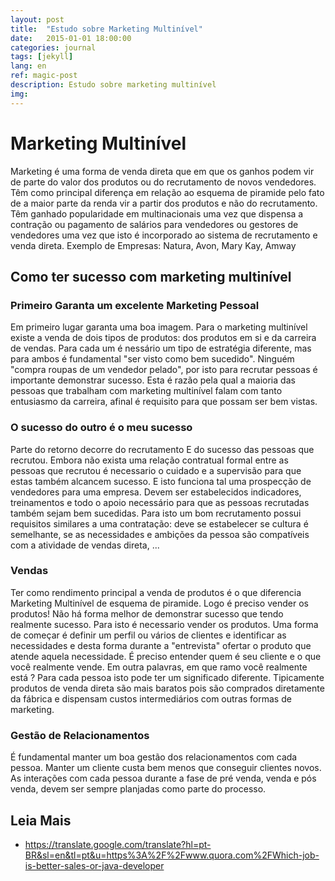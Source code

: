 ```yaml
---
layout: post
title:  "Estudo sobre Marketing Multinível"
date:   2015-01-01 18:00:00
categories: journal
tags: [jekyll]
lang: en
ref: magic-post
description: Estudo sobre marketing multinível
img:
---
```



# Marketing Multinível

Marketing é uma forma de venda direta que em que os ganhos podem vir de parte do valor dos produtos ou do recrutamento de novos vendedores. Têm como principal diferença em relação ao esquema de piramide pelo fato de a maior parte da renda vir a partir dos produtos e não do recrutamento. Têm ganhado popularidade em multinacionais uma vez que dispensa a contração ou pagamento de salários para vendedores ou gestores de vendedores uma vez que isto é incorporado ao sistema de recrutamento e venda direta. Exemplo de Empresas:  Natura, Avon, Mary Kay, Amway

## Como ter sucesso com marketing multinível

### Primeiro Garanta um excelente Marketing Pessoal

Em primeiro lugar garanta uma boa imagem. Para o marketing multinível existe a venda de dois tipos de produtos: dos produtos em si e da carreira de vendas. Para cada um é nessário um tipo de estratégia diferente, mas para ambos é fundamental "ser visto como bem sucedido". Ninguém "compra roupas de um vendedor pelado", por isto para recrutar pessoas é importante demonstrar sucesso. Esta é razão pela qual a maioria das pessoas que trabalham com marketing multinível falam com tanto entusiasmo da carreira, afinal é requisito para que possam ser bem vistas.

### O sucesso do outro é o meu sucesso

Parte do retorno decorre do recrutamento E do sucesso das pessoas que recrutou. Embora não exista uma relação contratual formal entre as pessoas que recrutou é necessario o cuidado e a supervisão para que estas também alcancem sucesso. E isto funciona tal uma prospecção de vendedores para uma empresa. Devem ser estabelecidos indicadores, treinamentos e todo o apoio necessário para que as pessoas recrutadas também sejam bem sucedidas. Para isto um bom recrutamento possui requisitos similares a uma contratação: deve se estabelecer se cultura é semelhante, se as necessidades e ambições da pessoa são compatíveis com a atividade de vendas direta, ...

### Vendas

Ter como rendimento principal a venda de produtos é o que diferencia Marketing Multinível de esquema de piramide. Logo é preciso vender os produtos! Não há forma melhor de demonstrar sucesso que tendo realmente sucesso. Para isto é necessario vender os produtos. Uma forma de começar é definir um perfil ou vários de clientes e identificar as necessidades e desta forma durante a "entrevista" ofertar o produto que atende aquela necessidade. É preciso entender quem é seu cliente e o que você realmente vende. Em outra palavras, em que ramo você realmente está ? Para cada pessoa isto pode ter um significado diferente. Tipicamente produtos de venda direta são mais baratos pois são comprados diretamente da fábrica e dispensam custos intermediários com outras formas de marketing.

### Gestão de Relacionamentos

É fundamental manter um boa gestão dos relacionamentos com cada pessoa. Manter um cliente custa bem menos que conseguir clientes novos. As interações com cada pessoa durante a fase de pré venda, venda e pós venda, devem ser sempre planjadas como parte do processo.


## Leia Mais

 * https://translate.google.com/translate?hl=pt-BR&sl=en&tl=pt&u=https%3A%2F%2Fwww.quora.com%2FWhich-job-is-better-sales-or-java-developer
